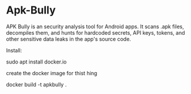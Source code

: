 # Apk-Bully
APK Bully is an  security analysis tool for Android apps. It scans .apk files, decompiles them, and hunts for hardcoded secrets, API keys, tokens, and other sensitive data leaks in the app's source code.

Install:

sudo apt install docker.io

create the docker image for thist hing

docker build -t apkbully .